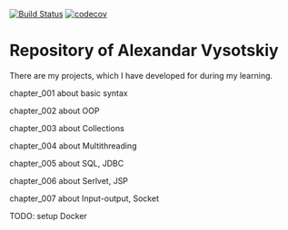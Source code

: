 [![Build Status](https://travis-ci.org/AlexandarVysotskiy/AVysotskiy.svg?branch=master)](https://travis-ci.org/AlexandarVysotskiy/AVysotskiy)
[![codecov](https://codecov.io/gh/AlexandarVysotskiy/AVysotskiy/branch/master/graph/badge.svg)](https://codecov.io/gh/AlexandarVysotskiy/AVysotskiy)
# Repository of Alexandar Vysotskiy

There are my projects, which I have developed for during my learning.

chapter_001 about basic syntax

chapter_002 about OOP

chapter_003 about Collections

chapter_004 about Multithreading

chapter_005 about SQL, JDBC

chapter_006 about Serlvet, JSP

chapter_007 about Input-output, Socket


TODO: setup Docker


